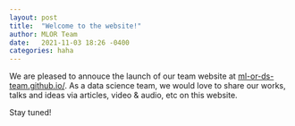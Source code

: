 ```yaml
---
layout: post
title:  "Welcome to the website!"
author: MLOR Team
date:   2021-11-03 18:26 -0400
categories: haha
---
```

We are pleased to annouce the launch of our team website at <a href="https://ml-or-ds-team.github.io/">ml-or-ds-team.github.io/</a>. As a data science team, we would love to share our works, talks and ideas via articles, video &amp; audio, etc on this website. 

Stay tuned!

